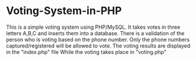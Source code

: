 Voting-System-in-PHP
====================

This is a simple voting system using PHP/MySQL. It takes votes in three letters A,B,C and inserts them into a database. There is a validation of the person who is voting based on the phone number. Only the phone numbers captured/registered will be allowed to vote. The voting results are displayed in the "index.php" file While the voting takes place in "voting.php"

